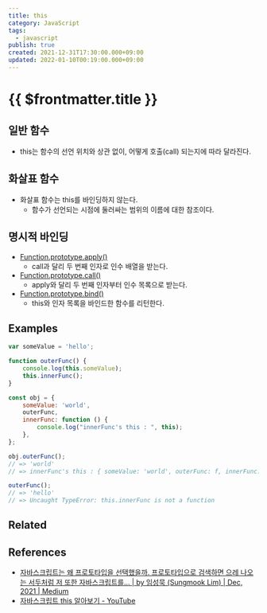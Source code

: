 ```yaml
---
title: this
category: JavaScript
tags:
  - javascript
publish: true
created: 2021-12-31T17:30:00.000+09:00
updated: 2022-01-10T00:19:00.000+09:00
---
```


# {{ $frontmatter.title }}

## 일반 함수

- this는 함수의 선언 위치와 상관 없이, 어떻게 호출(call) 되는지에 따라 달라진다.

## 화살표 함수

- 화살표 함수는 this를 바인딩하지 않는다.
  - 함수가 선언되는 시점에 둘러싸는 범위의 이름에 대한 참조이다.

## 명시적 바인딩

- [Function.prototype.apply()](https://developer.mozilla.org/en-US/docs/Web/JavaScript/Reference/Global_Objects/Function/apply)
  - call과 달리 두 번째 인자로 인수 배열을 받는다.
- [Function.prototype.call()](https://developer.mozilla.org/en-US/docs/Web/JavaScript/Reference/Global_Objects/Function/call)
  - apply와 달리 두 번째 인자부터 인수 목록으로 받는다.
- [Function.prototype.bind()](https://developer.mozilla.org/en-US/docs/Web/JavaScript/Reference/Global_objects/Function/bind)
  - this와 인자 목록을 바인드한 함수를 리턴한다.

## Examples

```js
var someValue = 'hello';

function outerFunc() {
	console.log(this.someValue);
	this.innerFunc();
}

const obj = {
	someValue: 'world',
	outerFunc,
	innerFunc: function () {
		console.log("innerFunc's this : ", this);
	},
};

obj.outerFunc();
// => 'world'
// => innerFunc's this : { someValue: 'world', outerFunc: f, innerFunc: f}

outerFunc();
// => 'hello'
// => Uncaught TypeError: this.innerFunc is not a function
```

## Related

## References

- [자바스크립트는 왜 프로토타입을 선택했을까. 프로토타입으로 검색하면 으레 나오는 서두처럼 저 또한 자바스크립트를… | by 임성묵 (Sungmook Lim) | Dec, 2021 | Medium](https://medium.com/@limsungmook/%EC%9E%90%EB%B0%94%EC%8A%A4%ED%81%AC%EB%A6%BD%ED%8A%B8%EB%8A%94-%EC%99%9C-%ED%94%84%EB%A1%9C%ED%86%A0%ED%83%80%EC%9E%85%EC%9D%84-%EC%84%A0%ED%83%9D%ED%96%88%EC%9D%84%EA%B9%8C-997f985adb42)
- [자바스크립트 this 알아보기 - YouTube](https://www.youtube.com/watch?v=fllhA9yGSYE)
